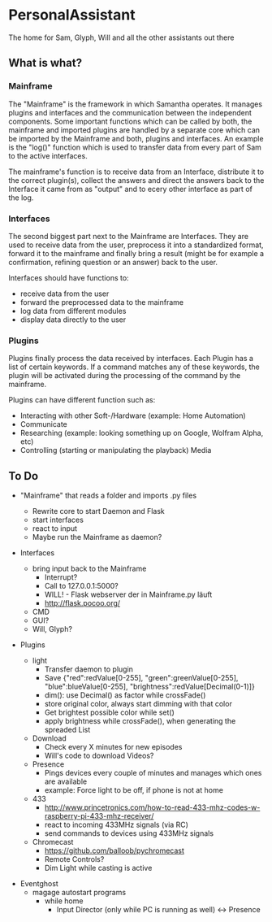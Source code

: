 # PersonalAssistant
The home for Sam, Glyph, Will and all the other assistants out there

## What is what?

### Mainframe

The "Mainframe" is the framework in which Samantha operates.
It manages plugins and interfaces and the communication between the independent components. Some important functions which can be called by both, the mainframe and imported plugins are handled by a separate core which can be imported by the Mainframe and both, plugins and interfaces. An example is the "log()" function which is used to transfer data from every part of Sam to the active interfaces.

The mainframe's function is to receive data from an Interface, distribute it to the correct plugin(s), collect the answers and direct the answers back to the Interface it came from as "output" and to ecery other interface as part of the log.

### Interfaces

The second biggest part next to the Mainframe are Interfaces. They are used to receive data from the user, preprocess it into a standardized format, forward it to the mainframe and finally bring a result (might be for example a confirmation, refining question or an answer) back to the user.

Interfaces should have functions to:
- receive data from the user
- forward the preprocessed data to the mainframe
- log data from different modules
- display data directly to the user

### Plugins

Plugins finally process the data received by interfaces. Each Plugin has a list of certain keywords. If a command matches any of these keywords, the plugin will be activated during the processing of the command by the mainframe.

Plugins can have different function such as:
- Interacting with other Soft-/Hardware (example: Home Automation)
- Communicate
- Researching (example: looking something up on Google, Wolfram Alpha, etc)
- Controlling (starting or manipulating the playback) Media

## To Do

- "Mainframe" that reads a folder and imports .py files
    - Rewrite core to start Daemon and Flask
    - start interfaces
    - react to input
    - Maybe run the Mainframe as daemon?

- Interfaces
    - bring input back to the Mainframe
        -  Interrupt?
        -  Call to 127.0.0.1:5000?
        -  WILL! - Flask webserver der in Mainframe.py läuft
        -  http://flask.pocoo.org/
    - CMD
    - GUI?
    - Will, Glyph?
    
- Plugins
    - light
        - Transfer daemon to plugin 
        - Save {"red":redValue[0-255], "green":greenValue[0-255], "blue":blueValue[0-255], "brightness":redValue[Decimal(0-1)]}
        - dim(): use Decimal() as factor while crossFade()
        - store original color, always start dimming with that color
        - Get brightest possible color while set()
        - apply brightness while crossFade(), when generating the spreaded List
    - Download
        - Check every X minutes for new episodes
        - Will's code to download Videos?
    - Presence
        - Pings devices every couple of minutes and manages which ones are available
        - example: Force light to be off, if phone is not at home
    - 433
        - http://www.princetronics.com/how-to-read-433-mhz-codes-w-raspberry-pi-433-mhz-receiver/
        - react to incoming 433MHz signals (via RC)
        - send commands to devices using 433MHz signals
    - Chromecast
        - https://github.com/balloob/pychromecast
        - Remote Controls?
        - Dim Light while casting is active

* Eventghost 
    - magage autostart programs
        - while home
            - Input Director (only while PC is running as well) <-> Presence
